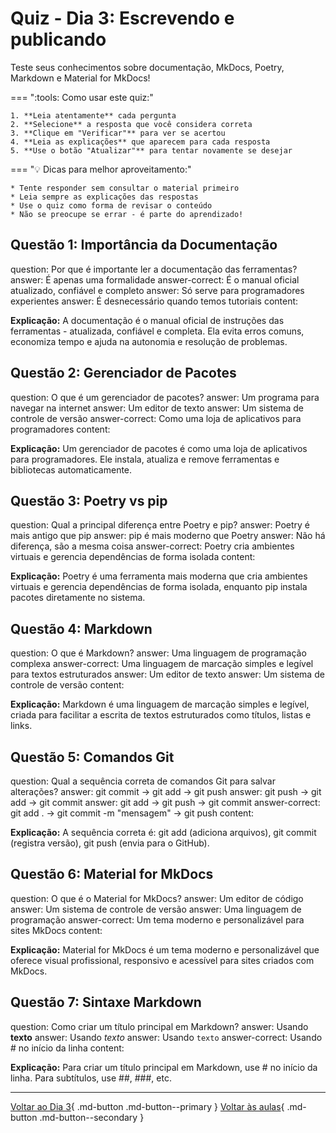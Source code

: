 # Quiz - Dia 3: Escrevendo e publicando

Teste seus conhecimentos sobre documentação, MkDocs, Poetry, Markdown e Material for MkDocs!

<div class="grid" markdown>

=== ":tools: Como usar este quiz:"

    1. **Leia atentamente** cada pergunta
    2. **Selecione** a resposta que você considera correta
    3. **Clique em "Verificar"** para ver se acertou
    4. **Leia as explicações** que aparecem para cada resposta
    5. **Use o botão "Atualizar"** para tentar novamente se desejar
    
=== ":bulb: Dicas para melhor aproveitamento:"

    * Tente responder sem consultar o material primeiro
    * Leia sempre as explicações das respostas
    * Use o quiz como forma de revisar o conteúdo
    * Não se preocupe se errar - é parte do aprendizado!

</div>

## Questão 1: Importância da Documentação

<?quiz?>
question: Por que é importante ler a documentação das ferramentas?
answer: É apenas uma formalidade
answer-correct: É o manual oficial atualizado, confiável e completo
answer: Só serve para programadores experientes
answer: É desnecessário quando temos tutoriais
content:
<p><strong>Explicação:</strong> A documentação é o manual oficial de instruções das ferramentas - atualizada, confiável e completa. Ela evita erros comuns, economiza tempo e ajuda na autonomia e resolução de problemas.</p>
<?/quiz?>

## Questão 2: Gerenciador de Pacotes

<?quiz?>
question: O que é um gerenciador de pacotes?
answer: Um programa para navegar na internet
answer: Um editor de texto
answer: Um sistema de controle de versão
answer-correct: Como uma loja de aplicativos para programadores
content:
<p><strong>Explicação:</strong> Um gerenciador de pacotes é como uma loja de aplicativos para programadores. Ele instala, atualiza e remove ferramentas e bibliotecas automaticamente.</p>
<?/quiz?>

## Questão 3: Poetry vs pip

<?quiz?>
question: Qual a principal diferença entre Poetry e pip?
answer: Poetry é mais antigo que pip
answer: pip é mais moderno que Poetry
answer: Não há diferença, são a mesma coisa
answer-correct: Poetry cria ambientes virtuais e gerencia dependências de forma isolada
content:
<p><strong>Explicação:</strong> Poetry é uma ferramenta mais moderna que cria ambientes virtuais e gerencia dependências de forma isolada, enquanto pip instala pacotes diretamente no sistema.</p>
<?/quiz?>

## Questão 4: Markdown

<?quiz?>
question: O que é Markdown?
answer: Uma linguagem de programação complexa
answer-correct: Uma linguagem de marcação simples e legível para textos estruturados
answer: Um editor de texto
answer: Um sistema de controle de versão
content:
<p><strong>Explicação:</strong> Markdown é uma linguagem de marcação simples e legível, criada para facilitar a escrita de textos estruturados como títulos, listas e links.</p>
<?/quiz?>

## Questão 5: Comandos Git

<?quiz?>
question: Qual a sequência correta de comandos Git para salvar alterações?
answer: git commit → git add → git push
answer: git push → git add → git commit
answer: git add → git push → git commit
answer-correct: git add . → git commit -m "mensagem" → git push
content:
<p><strong>Explicação:</strong> A sequência correta é: git add (adiciona arquivos), git commit (registra versão), git push (envia para o GitHub).</p>
<?/quiz?>

## Questão 6: Material for MkDocs

<?quiz?>
question: O que é o Material for MkDocs?
answer: Um editor de código
answer: Um sistema de controle de versão
answer: Uma linguagem de programação
answer-correct: Um tema moderno e personalizável para sites MkDocs
content:
<p><strong>Explicação:</strong> Material for MkDocs é um tema moderno e personalizável que oferece visual profissional, responsivo e acessível para sites criados com MkDocs.</p>
<?/quiz?>

## Questão 7: Sintaxe Markdown

<?quiz?>
question: Como criar um título principal em Markdown?
answer: Usando **texto**
answer: Usando *texto*
answer: Usando `texto`
answer-correct: Usando # no início da linha
content:
<p><strong>Explicação:</strong> Para criar um título principal em Markdown, use # no início da linha. Para subtítulos, use ##, ###, etc.</p>
<?/quiz?>

---

[Voltar ao Dia 3](dia_03.md){ .md-button .md-button--primary }
[Voltar às aulas](../index.md){ .md-button .md-button--secondary } 